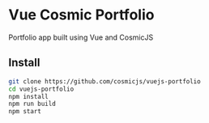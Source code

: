 # Vue Cosmic Portfolio
Portfolio app built using Vue and CosmicJS

## Install
``` bash
git clone https://github.com/cosmicjs/vuejs-portfolio
cd vuejs-portfolio
npm install
npm run build
npm start
```
